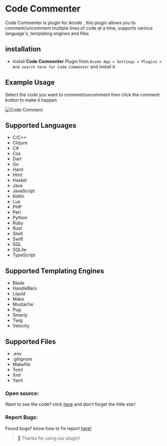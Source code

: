 # Code Commenter

Code Commenter is plugin for Acode , this plugin allows you to comment/uncomment multiple lines of code at a time, supports various language's, templating engines and files

## installation 

- Install **Code Commenter** Plugin from `Acode App > Settings > Plugins > And search here for Code Commenter` and install it

## Example Usage

Select the code you want to comment/uncomment then click the comment button to make it happen

![Code Comment](https://github.com/coswat/todo/assets/97345827/3d92ca99-12be-472b-96a4-4d62cb420552)

## Supported Languages

- C/C++ 
- Clojure
- C#
- Css
- Dart
- Go
- Haml 
- Html
- Haskel
- Java
- JavaScript
- Kotlin
- Lua
- PHP
- Perl
- Python
- Ruby
- Rust
- Shell 
- Swift 
- SQL 
- SQLite
- TypeScript

## Supported Templating Engines

- Blade
- HandleBars
- Liquid
- Mako
- Mustache
- Pug
- Smarty
- Twig
- Velocity 

## Supported Files 

- .env
- .gitignore
- Makefile
- Toml
- Xml
- Yaml

### Open source:
Want to see the code? click [here](https://github.com/coswat/acode-code-commenter) 
and don't forget the little star!

### Report Bugs:
Found bugs? know how to fix report [here!](https://github.com/coswat/acode-code-commenter/issues)

> 👾 Thanks for using our plugin!